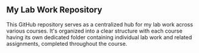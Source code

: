 ## **My Lab Work Repository**

This GitHub repository serves as a centralized hub for my lab work across various courses. It's organized into a clear structure with each course having its own dedicated folder containing individual lab work and related assignments, completed throughout the course.
